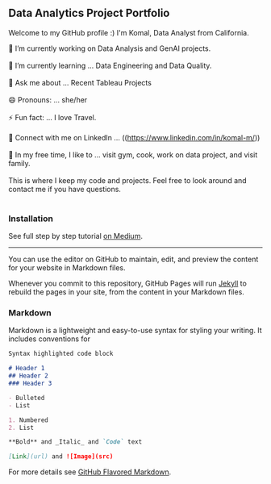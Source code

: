 ## Data Analytics Project Portfolio

Welcome to my GitHub profile :) I'm Komal, Data Analyst from California.

🔭 I’m currently working on Data Analysis and GenAI projects.<br><br>
🌱 I’m currently learning ... Data Engineering and Data Quality.<br><br>
💬 Ask me about ... Recent Tableau Projects<br><br>
😄 Pronouns: ... she/her<br><br>
⚡ Fun fact: ... I love Travel.<br><br>
🤝 Connect with me on LinkedIn ... ((https://www.linkedin.com/in/komal-m/))<br><br>
🎈 In my free time, I like to ... visit gym, cook, work on data project, and visit family.<br><br>
This is where I keep my code and projects. Feel free to look around and contact me if you have questions.<br><br>

### Installation

See full step by step tutorial [on Medium](https://medium.com/@evanca/set-up-your-portfolio-website-in-less-than-10-minutes-with-github-pages-d0efa8ff56fd).
___

You can use the editor on GitHub to maintain, edit, and preview the content for your website in Markdown files.

Whenever you commit to this repository, GitHub Pages will run [Jekyll](https://jekyllrb.com/) to rebuild the pages in your site, from the content in your Markdown files.

### Markdown

Markdown is a lightweight and easy-to-use syntax for styling your writing. It includes conventions for

```markdown
Syntax highlighted code block

# Header 1
## Header 2
### Header 3

- Bulleted
- List

1. Numbered
2. List

**Bold** and _Italic_ and `Code` text

[Link](url) and ![Image](src)
```

For more details see [GitHub Flavored Markdown](https://guides.github.com/features/mastering-markdown/).
